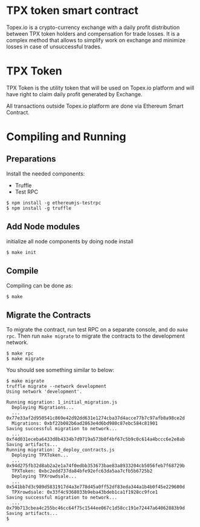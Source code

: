 # TPX token smart contract

Topex.io is a crypto-currency exchange with a daily profit distribution between TPX token holders and compensation for trade losses.
It is a complex method that allows to simplify work on exchange and minimize losses in case of unsuccessful trades.

# TPX Token

TPX Token is the utility token that will be used on Topex.io platform and will have right to claim daily profit generated by Exchange.

All transactions outside Topex.io platform are done via Ethereum Smart Contract.

# Compiling and Running
## Preparations

Install the needed components:
- Truffle
- Test RPC

```
$ npm install -g ethereumjs-testrpc
$ npm install -g truffle
```

## Add Node modules
initialize all node components by doing node install
```
$ make init
```

## Compile

Compiling can be done as:
```
$ make
```

## Migrate the Contracts

To migrate the contract, run test RPC on a separate console, and do `make rpc`. Then run `make migrate` to migrate the contracts to the development network.
```
$ make rpc
$ make migrate
```

You should see something similar to below:
```
$ make migrate
truffle migrate --network development
Using network 'development'.

Running migration: 1_initial_migration.js
  Deploying Migrations...
  ... 0x77e33af2d950541c869e42d92dd631e1274cba37d4acce77b7c97afb8a98ce2d
  Migrations: 0xbf22b082b6ad2863e4d6bd980c87ebc584c81901
Saving successful migration to network...
  ... 0xf4d031eceba6433d8b4334b7d9719a573b0f4bf67c5b9c0c614a4bccc6e2e8ab
Saving artifacts...
Running migration: 2_deploy_contracts.js
  Deploying TPXToken...
  ... 0x94d275fb32d8ab2a2e1a74f0edbb353673bae83a8933204cb5056feb7f68729b
  TPXToken: 0xbc2edd737da84bfe92efc63da5aa7cfb5b6725b2
  Deploying TPXrowdsale...
  ... 0x541bb7d3c989d5831917d4a3e778d45a0ff52df83eda344a1b4b0f45e229600d
  TPXrowdsale: 0x33f4c9368033b9eba43bdeb1ca1f1928cc9fce1
Saving successful migration to network...
  ... 0x79b713cbea4c255bc46cc64f75c1544ee067c1d58cc191e72447a64062883b9d
Saving artifacts...
$
```